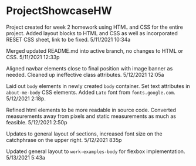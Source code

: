 # ProjectShowcaseHW

Project created for week 2 homework using HTML and CSS for the entire project.
Added layout blocks to HTML and CSS as well as incorporated RESET CSS sheet, link to be fixed. 5/11/2021 10:34a

Merged updated README.md into active branch, no changes to HTML or CSS. 5/11/2021 12:33p

Aligned navbar elements close to final position with image banner as needed. Cleaned up ineffective class attributes.  5/12/2021 12:05a

Laid out `body` elements in newly created `body` container. Set text attributes in `about-me-body` CSS elements. Added `Lato` font from `fonts.google.com`. 5/12/2021 2:18p.

Refined html elements to be more readable in source code. Converted measurements away from pixels and static measurements as much as feasible. 5/12/2021 2:50p

Updates to general layout of sections, increased font size on the catchphrase on the upper right. 5/12/2021 835p

Updated general layout to `work-examples-body` for flexbox implementation. 5/13/2021 5:43a